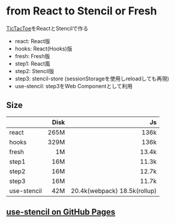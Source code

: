 # from React to Stencil or Fresh

[TicTacToe](https://reactjs.org/tutorial/tutorial.html)をReactとStencilで作る

- react: React版
- hooks: React(Hooks)版
- fresh: Fresh版
- step1: React風
- step2: Stencil版
- step3: stencil-store (sessionStorageを使用しreloadしても再現)
- use-stencil: step3をWeb Componentとして利用


## Size

|       | Disk |    Js |
|:------|-----:|------:|
| react | 265M |  136k |
| hooks | 329M |  136k |
| fresh |  1M | 13.4k |
| step1 |  16M | 11.3k |
| step2 |  16M | 12.7k |
| step3 |  16M | 11.7k |
| use-stencil |  42M | 20.4k(webpack) 18.5k(rollup) |


## [use-stencil on GitHub Pages](https://shingo1551.github.io/TicTocToe/)
